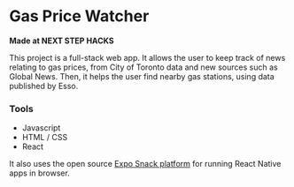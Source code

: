 # Gas Price Watcher

**Made at NEXT STEP HACKS**

This project is a full-stack web app. It allows the user to keep track of news relating to gas prices, from City of Toronto data and new sources such as Global News. Then, it helps the user find nearby gas stations, using data published by Esso.


### Tools
- Javascript
- HTML / CSS
- React

It also uses the open source [Expo Snack platform](https://github.com/expo/snack) for running React Native apps in browser.